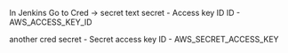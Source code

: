 In Jenkins
Go to Cred -> secret text
secret - Access key ID
ID - AWS_ACCESS_KEY_ID

another cred
secret - Secret access key
ID - AWS_SECRET_ACCESS_KEY
